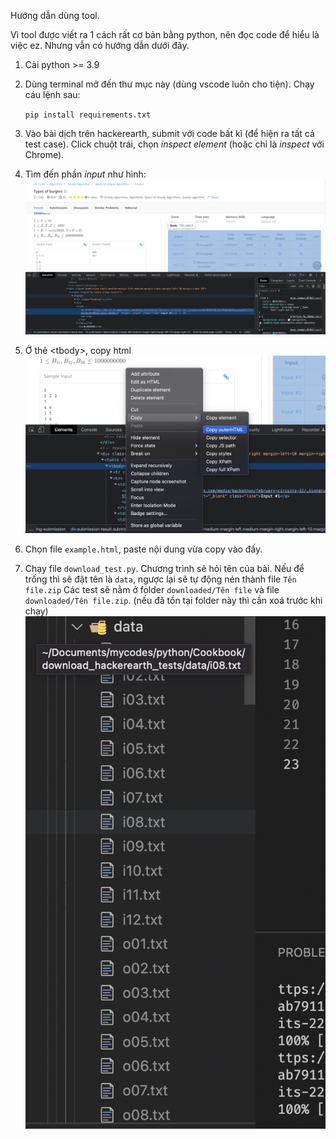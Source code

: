 Hướng dẫn dùng tool.

Vì tool được viết ra 1 cách rất cơ bản bằng python, nên đọc code để hiểu là việc ez. Nhưng vẫn có hướng dẫn dưới đây.

1. Cài python >= 3.9
2. Dùng terminal mở đến thư mục này (dùng vscode luôn cho tiện). Chạy cáu lệnh sau:

    `pip install requirements.txt`
3. Vào bài dịch trên hackerearth, submit với code bất kì (để hiện ra tất cả test case). Click chuột trái, chọn *inspect element* (hoặc chỉ là *inspect* với Chrome).
4. Tìm đến phần *input* như hình:
![plot](imgs/img1.png)
5. Ở thẻ \<tbody\>, copy html
![plot](imgs/img2.png)
6. Chọn file `example.html`, paste nội dung vừa copy vào đấy.
7. Chạy file `download_test.py`. Chương trình sẽ hỏi tên của bài. Nếu để trống thì sẽ đặt tên là `data`, ngược lại sẽ tự động nén thành file `Tên file.zip`
Các test sẽ nằm ở folder `downloaded/Tên file` và file `downloaded/Tên file.zip`.
(nếu đã tồn tại folder này thì cần xoá trước khi chạy)
![plot](imgs/img3.png)
